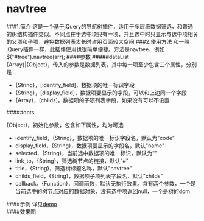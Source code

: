 # navtree
###1.简介
这是一个基于jQuery的导航树插件，适用于多层级数据筛选，和普通的树结构插件类似。不同点在于选中项只有一项，并且选中时只显示与选中项相关的父项和子项，避免数据列表太长时占用页面较大空间
###2.使用方法
和一般jQuery插件一样，此插件使用也很简单便捷。方法是navtree，例如$("#tree").navtree(arr);
####参数
#####dataList    
{Array}|{Object}，传入的参数是数据列表，其中每一项至少包含三个属性，分别是    
- {String}，[identify_field]，数据项的唯一标识字段    
- {String}，[display_field]，数据项要显示的字段，可以和上边同一个字段    
- {Array}，[childs]，数据项的子项列表字段，如果没有可以不设置   

#####opts<br/>

{Object}，初始化参数，包含如下属性，均为可选    
- identify_field，{String}，数据项的唯一标识字段名，默认为"code"    
- display_field，{String}，数据项要显示的字段名，默认"name"    
- selected，{String}，当前选中数据项的唯一标识，默认为""    
- link_to，{String}，筛选树节点的链接，默认"#"    
- title，{String}，筛选树标题名称，默认"navtree"    
- childs_field，{String}，数据项子项列表字段名，默认"childs"    
- callback，{Function}，回调函数，默认无执行效果。含有两个参数，一个是当前选中的树节点对应的数据对象，没有选中项返回null，一个是树的dom    

####示例
详见[demo](https://github.com/Leesson/navtree/edit/master/demo.html)    
####效果图
